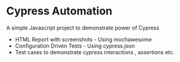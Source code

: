 # Cypress Automation

A simple Javascript project to demonstrate power of Cypress

* HTML Report with screenshots - Using mochawesome
* Configuration Driven Tests - Using cypress.json
* Test cases to demonstrate cypress interactions , assertions etc.
